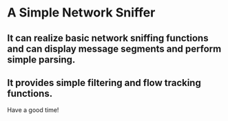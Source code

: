 # A Simple Network Sniffer
## It can realize basic network sniffing functions and can display message segments and perform simple parsing. 
## It provides simple filtering and flow tracking functions.
Have a good time!
